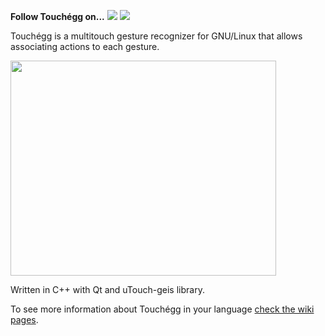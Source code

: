 **Follow Touchégg on...** [![](https://lh3.googleusercontent.com/-52GoOXWJMJ8/TW45hTR7DaI/AAAAAAAAAEk/Qaj7O8dF-WM/rss.png)](https://code.google.com/p/touchegg/feeds)       [![](https://lh3.googleusercontent.com/-kRgKvb-T4_4/T9psNwZN3TI/AAAAAAAAANA/pwasxapdWm0/s33/twitter.png)](https://twitter.com/#!/Jose__Exposito)

Touchégg is a multitouch gesture recognizer for GNU/Linux that allows associating actions to each gesture.

<a href='http://www.youtube.com/watch?feature=player_embedded&v=1Ek4QaFQ1qo' target='_blank'><img src='http://img.youtube.com/vi/1Ek4QaFQ1qo/0.jpg' width='425' height=344 /></a>

Written in C++ with Qt and  uTouch-geis library.

To see more information about Touchégg in your language [check the wiki pages](https://code.google.com/p/touchegg/wiki/Main?tm=6).